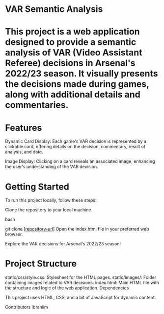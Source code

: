 # VAR Semantic Analysis


# This project is a web application designed to provide a semantic analysis of VAR (Video Assistant Referee) decisions in Arsenal's 2022/23 season. It visually presents the decisions made during games, along with additional details and commentaries.

# Features
Dynamic Card Display: Each game's VAR decision is represented by a clickable card, offering details on the decision, commentary, result of analysis, and date.

Image Display: Clicking on a card reveals an associated image, enhancing the user's understanding of the VAR decision.

# Getting Started

To run this project locally, follow these steps:

Clone the repository to your local machine.

bash

git clone [[repository-url]](https://github.com/Ibrahiim100/VARProject1)
Open the index.html file in your preferred web browser.

Explore the VAR decisions for Arsenal's 2022/23 season!

# Project Structure

static/css/style.css: Stylesheet for the HTML pages.
static/images/: Folder containing images related to VAR decisions.
index.html: Main HTML file with the structure and logic of the web application.
Dependencies

This project uses HTML, CSS, and a bit of JavaScript for dynamic content.

Contributors
Ibrahiim

